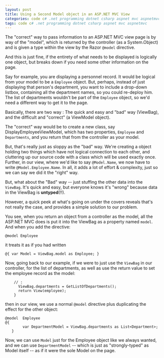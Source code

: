 ```yaml
---
layout: post
title: Using a Second Model object in an ASP.NET MVC View
categories: code c# .net programming dotnet csharp aspnet mvc aspnetmvc
tags: code c# .net programming dotnet csharp aspnet mvc aspnetmvc
---
```



The "correct" way to pass information to an ASP.NET MVC view page is by way of the "model", which is returned by the controller (as a System.Object) and is given a type within the view by the Razor `@model` directive.

And this is just fine, if the entirety of what needs to be displayed is logically one object, but breaks down if you need some other information on the page.  

Say for example, you are displaying a personnel record.  It would be logical from your model to be a `Employee` object.  But, perhaps, instead of just displaying that person's department, you want to include a drop-down listbox, containing all the department names, so you could re-deploy him.  The list of departments wouldn't be part of the `Employee` object, so we'd need a different way to get it to the page. 

Basically, there are two way : The quick and easy and "bad" way (ViewBag), and the difficult and "correct" (a ViewModel object).

The "correct" way would be to create a new class, say DisplayEmployeeViewModel, which has two properties, `Employee` and `Departments`, and you return that from the controller as your model. 

But, that's really just as sloppy as the "bad" way.  We're creating a object holding two things which have not logical connection to each other, and cluttering up our source code with a class which will be used exactly once.   Further, in our view, where we'd like to say `@Model.Name`, we now have to write `@Model.Employee.Name`.  In all, it adds a lot of effort &amp; complexity, just so we can say we did it the "right" way.

But, what about the "Bad" way -- just stuffing the other data into the `ViewBag`.  It's quick and easy, but everyone knows it's "wrong" because data in the ViewBag is **untyped**(!!).  

However, a quick peek at what's going on under the covers reveals that's not really the case, and provides a simple solution to our problem.

You see, when you return an object from a controller as the model, all the ASP.NET MVC does is put it into the ViewBag as a property named `model`.   And when you add the directive:

    @model Employee
	
it treats it as if you had written

    @{ var Model = ViewBag.model as Employee; }
	
Now, going back to our example, if we were to just use the `ViewBag` in our controller, for the list of departments, as well as use the return value to set the employee record as the model:

      	// :
	      ViewBag.departments = GetListOfDepartments();
	      return View(employee);
		}
	
then in our view, we use a normal `@model` directive plus duplicating the effect for the other object:

    @model  Employee
    @{
    		var DepartmentModel = ViewBag.departments as List<Department>;
       }
       
Now, we can use `Model` just for the Employee object like we always wanted, and we can use `DepartmentModel` -- which is just as "strongly-typed" as Model itself -- as if it were the sole Model on the page.


